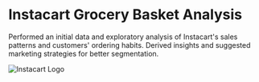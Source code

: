 # Instacart Grocery Basket Analysis 

Performed an initial data and exploratory analysis of Instacart's sales patterns and customers' ordering habits. Derived insights and suggested marketing strategies for better segmentation.

![Instacart Logo](https://user-images.githubusercontent.com/86737631/150044501-9681ddbd-dbb2-4bb5-8d73-8b6e1adccbd1.png)
